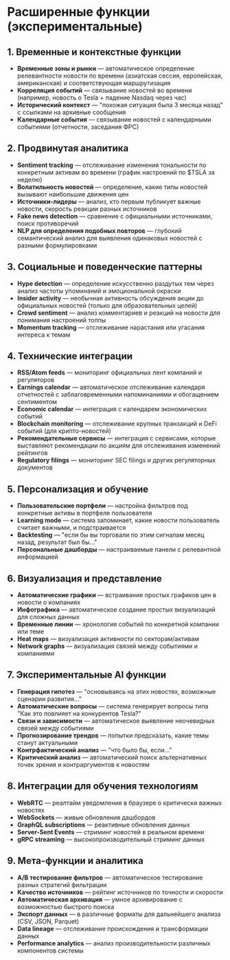 # Расширенные функции (экспериментальные)

## 1. Временные и контекстные функции
- **Временные зоны и рынки** — автоматическое определение релевантности новости по времени (азиатская сессия, европейская, американская) и соответствующая маршрутизация
- **Корреляция событий** — связывание новостей во времени (например, новость о Tesla + падение Nasdaq через час)
- **Исторический контекст** — "похожая ситуация была 3 месяца назад" с ссылками на архивные сообщения
- **Календарные события** — связывание новостей с календарными событиями (отчетности, заседания ФРС)

## 2. Продвинутая аналитика
- **Sentiment tracking** — отслеживание изменения тональности по конкретным активам во времени (график настроений по $TSLA за неделю)
- **Волатильность новостей** — определение, какие типы новостей вызывают наибольшие движения цен
- **Источники-лидеры** — анализ, кто первым публикует важные новости, скорость реакции разных источников
- **Fake news detection** — сравнение с официальными источниками, поиск противоречий
- **NLP для определения подобных повторов** — глубокий семантический анализ для выявления одинаковых новостей с разными формулировками

## 3. Социальные и поведенческие паттерны
- **Hype detection** — определение искусственно раздутых тем через анализ частоты упоминаний и эмоциональной окраски
- **Insider activity** — необычная активность обсуждения акции до официальных новостей (только для образовательных целей)
- **Crowd sentiment** — анализ комментариев и реакций на новости для понимания настроений толпы
- **Momentum tracking** — отслеживание нарастания или угасания интереса к темам

## 4. Технические интеграции
- **RSS/Atom feeds** — мониторинг официальных лент компаний и регуляторов
- **Earnings calendar** — автоматическое отслеживание календаря отчетностей с заблаговременными напоминаниями и обогащением сентиментом
- **Economic calendar** — интеграция с календарем экономических событий
- **Blockchain monitoring** — отслеживание крупных транзакций и DeFi событий (для крипто-новостей)
- **Рекомендательные сервисы** — интеграция с сервисами, которые выставляют рекомендации по акциям для отслеживания изменений рейтингов
- **Regulatory filings** — мониторинг SEC filings и других регуляторных документов

## 5. Персонализация и обучение
- **Пользовательские портфели** — настройка фильтров под конкретные активы в портфеле пользователя
- **Learning mode** — система запоминает, какие новости пользователь считает важными, и подстраивается
- **Backtesting** — "если бы вы торговали по этим сигналам месяц назад, результат был бы..."
- **Персональные дашборды** — настраиваемые панели с релевантной информацией

## 6. Визуализация и представление
- **Автоматические графики** — встраивание простых графиков цен в новости о компаниях
- **Инфографика** — автоматическое создание простых визуализаций для сложных данных
- **Временные линии** — хронология событий по конкретной компании или теме
- **Heat maps** — визуализация активности по секторам/активам
- **Network graphs** — визуализация связей между событиями и компаниями

## 7. Экспериментальные AI функции
- **Генерация гипотез** — "основываясь на этих новостях, возможные сценарии развития..."
- **Автоматические вопросы** — система генерирует вопросы типа "Как это повлияет на конкурентов Tesla?"
- **Связи и зависимости** — автоматическое выявление неочевидных связей между событиями
- **Прогнозирование трендов** — попытки предсказать, какие темы станут актуальными
- **Контрфактический анализ** — "что было бы, если..."
- **Критический анализ** — автоматический поиск альтернативных точек зрения и контраргументов к новостям

## 8. Интеграции для обучения технологиям
- **WebRTC** — реалтайм уведомления в браузере о критически важных новостях
- **WebSockets** — живые обновления дашбордов
- **GraphQL subscriptions** — реактивные обновления данных
- **Server-Sent Events** — стриминг новостей в реальном времени
- **gRPC streaming** — высокопроизводительный стриминг данных

## 9. Мета-функции и аналитика
- **A/B тестирование фильтров** — автоматическое тестирование разных стратегий фильтрации
- **Качество источников** — рейтинг источников по точности и скорости
- **Автоматическая архивация** — умное архивирование с возможностью быстрого поиска
- **Экспорт данных** — в различные форматы для дальнейшего анализа (CSV, JSON, Parquet)
- **Data lineage** — отслеживание происхождения и трансформации данных
- **Performance analytics** — анализ производительности различных компонентов системы